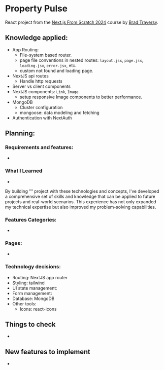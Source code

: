 # Property Pulse

React project from the [Next.js From Scratch 2024](https://www.udemy.com/course/nextjs-from-scratch/) course by [Brad Traversy](https://www.traversymedia.com/).

## Knowledge applied:

- App Routing:
  - File-system based router.
  - page file conventions in nested routes: `layout.jsx`, `page.jsx`, `loading.jsx`, `error.jsx`, etc.
  - custom not found and loading page.
- NextJS api routes
  - Handle http requests
- Server vs client components
- NextJS components: `Link`, `Image`.
  - setup responsive Image components to better performance.
- MongoDB
  - Cluster configuration
  - mongoose: data modeling and fetching
- Authentication with NextAuth

## Planning:

### Requirements and features:

-

### What I Learned

-

By building "" project with these technologies and concepts, I've developed a comprehensive set of skills and knowledge that can be applied to future projects and real-world scenarios. This experience has not only expanded my technical expertise but also improved my problem-solving capabilities.

### Features Categories:

-

### Pages:

-

### Technology decisions:

- Routing: NextJS app router
- Styling: tailwind
- UI state management:
- Form management:
- Database: MongoDB
- Other tools:
  - Icons: react-icons

## Things to check

-

## New features to implement

-
